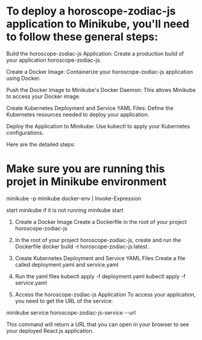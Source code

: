 
# To deploy a horoscope-zodiac-js application to Minikube, you'll need to follow these general steps:

Build the horoscope-zodiac-js Application: Create a production build of your application horoscope-zodiac-js.

Create a Docker Image: Containerize your horoscope-zodiac-js application using Docker.

Push the Docker Image to Minikube's Docker Daemon: This allows Minikube to access your Docker image.

Create Kubernetes Deployment and Service YAML Files: Define the Kubernetes resources needed to deploy your application.

Deploy the Application to Minikube: Use kubectl to apply your Kubernetes configurations.

Here are the detailed steps:

# Make sure you are running this projet in Minikube environment
minikube -p minikube docker-env | Invoke-Expression

start minikube if it is not running
minikube start

1. Create a Docker Image
Create a Dockerfile in the root of your project horoscope-zodiac-js

2. In the root of your project horoscope-zodiac-js, create and run the Dockerfile
docker build -t horoscope-zodiac-js:latest .

4. Create Kubernetes Deployment and Service YAML Files
Create a file called deployment.yaml and service.yaml

5. Run the yaml files
kubectl apply -f deployment.yaml
kubectl apply -f service.yaml

6. Access the horoscope-zodiac-js Application
To access your application, you need to get the URL of the service:

minikube service horoscope-zodiac-js-service --url

This command will return a URL that you can open in your browser to see your deployed React.js application.